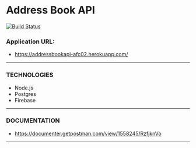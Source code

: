 # Address Book API

[![Build Status](https://travis-ci.com/evgenyfedorov2/AddressBookAPI.svg?branch=master)](https://travis-ci.com/evgenyfedorov2/AddressBookAPI)

### Application URL:
- https://addressbookapi-afc02.herokuapp.com/
--------------------------

### TECHNOLOGIES
- Node.js
- Postgres
- Firebase
--------------------------

### DOCUMENTATION
- https://documenter.getpostman.com/view/1558245/RzfjknVo

--------------------------